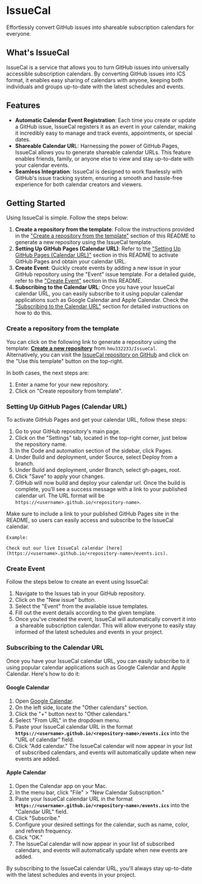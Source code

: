 # IssueCal

Effortlessly convert GitHub issues into shareable subscription calendars for everyone.

## What's IssueCal

IssueCal is a service that allows you to turn GitHub issues into universally accessible subscription calendars. By converting GitHub issues into ICS format, it enables easy sharing of calendars with anyone, keeping both individuals and groups up-to-date with the latest schedules and events.

## Features
- **Automatic Calendar Event Registration**: Each time you create or update a GitHub issue, IssueCal registers it as an event in your calendar, making it incredibly easy to manage and track events, appointments, or special dates.
- **Shareable Calendar UR**L: Harnessing the power of GitHub Pages, IssueCal allows you to generate shareable calendar URLs. This feature enables friends, family, or anyone else to view and stay up-to-date with your calendar events.
- **Seamless Integration**: IssueCal is designed to work flawlessly with GitHub's issue tracking system, ensuring a smooth and hassle-free experience for both calendar creators and viewers.

## Getting Started

Using IssueCal is simple. Follow the steps below:

1. **Create a repository from the template**: Follow the instructions provided in the ["Create a repository from the template"](#create-a-repository-from-the-template) section of this README to generate a new repository using the IssueCal template.
2. **Setting Up GitHub Pages (Calendar URL)**: Refer to the ["Setting Up GitHub Pages (Calendar URL)"](#setting-up-github-pages-calendar-url) section in this README to activate GitHub Pages and obtain your calendar URL.
3. **Create Event**: Quickly create events by adding a new issue in your GitHub repository using the "Event" issue template. For a detailed guide, refer to the ["Create Event"](#setting-up-github-pages-calendar-url) section in this README.
4. **Subscribing to the Calendar URL**: Once you have your IssueCal calendar URL, you can easily subscribe to it using popular calendar applications such as Google Calendar and Apple Calendar. Check the ["Subscribing to the Calendar URL"](#setting-up-github-pages-calendar-url) section for detailed instructions on how to do this.

### Create a repository from the template
You can click on the following link to generate a repository using the template: [**Create a new repository**](https://github.com/hmu332233/IssueCal/generate) from `hmu332233/IssueCal`.  
Alternatively, you can visit the [IssueCal repository on GitHub](https://github.com/hmu332233/IssueCal) and click on the "Use this template" button on the top-right.

In both cases, the next steps are:

1. Enter a name for your new repository.
2. Click on "Create repository from template".


### Setting Up GitHub Pages (Calendar URL)
To activate GitHub Pages and get your calendar URL, follow these steps:

1. Go to your GitHub repository's main page.
2. Click on the "Settings" tab, located in the top-right corner, just below the repository name.
3. In the Code and automation section of the sidebar, click Pages.
4. Under Build and deployment, under Source, select Deploy from a branch.
5. Under Build and deployment, under Branch, select gh-pages, root.
6. Click "Save" to apply your changes.
7. GitHub will now build and deploy your calendar url. Once the build is complete, you'll see a success message with a link to your published calendar url. The URL format will be `https://<username>.github.io/<repository-name>`.

Make sure to include a link to your published GitHub Pages site in the README, so users can easily access and subscribe to the IssueCal calendar.

```
Example:

Check out our live IssueCal calendar [here](https://<username>.github.io/<repository-name>/events.ics).
```

### Create Event

Follow the steps below to create an event using IssueCal:

1. Navigate to the Issues tab in your GitHub repository.
2. Click on the "New issue" button.
3. Select the "Event" from the available issue templates.
4. Fill out the event details according to the given template.
5. Once you've created the event, IssueCal will automatically convert it into a shareable subscription calendar. This will allow everyone to easily stay informed of the latest schedules and events in your project.


### Subscribing to the Calendar URL
Once you have your IssueCal calendar URL, you can easily subscribe to it using popular calendar applications such as Google Calendar and Apple Calendar. Here's how to do it:

#### Google Calendar
1. Open [Google Calendar](https://calendar.google.com/).
2. On the left side, locate the "Other calendars" section.
3. Click the "+" button next to "Other calendars."
4. Select "From URL" in the dropdown menu.
5. Paste your IssueCal calendar URL in the format **`https://<username>.github.io/<repository-name>/events.ics`** into the "URL of calendar" field.
6. Click "Add calendar."
The IssueCal calendar will now appear in your list of subscribed calendars, and events will automatically update when new events are added.

#### Apple Calendar
1. Open the Calendar app on your Mac.
2. In the menu bar, click "File" > "New Calendar Subscription."
3. Paste your IssueCal calendar URL in the format **`https://<username>.github.io/<repository-name>/events.ics`** into the "Calendar URL" field.
4. Click "Subscribe."
5. Configure your desired settings for the calendar, such as name, color, and refresh frequency.
6. Click "OK."
7. The IssueCal calendar will now appear in your list of subscribed calendars, and events will automatically update when new events are added.

By subscribing to the IssueCal calendar URL, you'll always stay up-to-date with the latest schedules and events in your project.
